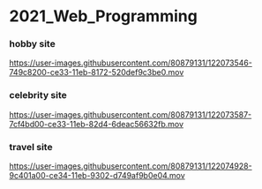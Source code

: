 # 2021_Web_Programming

### hobby site
https://user-images.githubusercontent.com/80879131/122073546-749c8200-ce33-11eb-8172-520def9c3be0.mov

### celebrity site
https://user-images.githubusercontent.com/80879131/122073587-7cf4bd00-ce33-11eb-82d4-6deac56632fb.mov

### travel site
https://user-images.githubusercontent.com/80879131/122074928-9c401a00-ce34-11eb-9302-d749af9b0e04.mov
